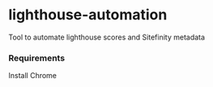 # lighthouse-automation
Tool to automate lighthouse scores and Sitefinity metadata

### Requirements
Install Chrome
